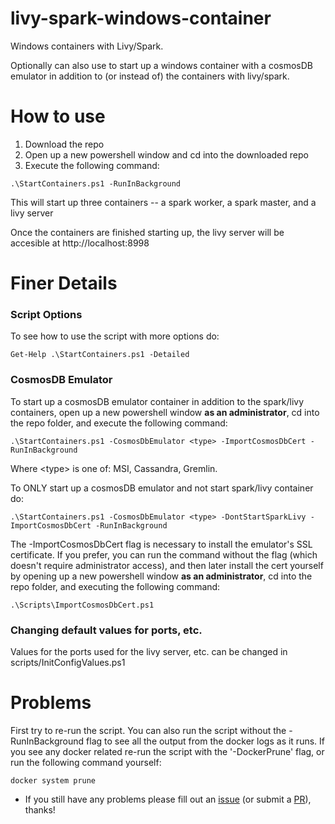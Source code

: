 # livy-spark-windows-container
Windows containers with Livy/Spark. 

Optionally can also use to start up a windows container with a cosmosDB emulator in addition to (or instead of) the containers with livy/spark.

# How to use
1. Download the repo
2. Open up a new powershell window and cd into the downloaded repo
2. Execute the following command:
```
.\StartContainers.ps1 -RunInBackground
```
  This will start up three containers -- a spark worker, a spark master, and a livy server
  
  Once the containers are finished starting up, the livy server will be accesible at http://localhost:8998
  
# Finer Details
### Script Options
To see how to use the script with more options do:
```
Get-Help .\StartContainers.ps1 -Detailed 
```
### CosmosDB Emulator
To start up a cosmosDB emulator container in addition to the spark/livy containers, open up a new powershell window <b>as an administrator</b>, cd into the repo folder, and execute the following command:
```
.\StartContainers.ps1 -CosmosDbEmulator <type> -ImportCosmosDbCert -RunInBackground
```
Where \<type\> is one of: MSI, Cassandra, Gremlin.

To ONLY start up a cosmosDB emulator and not start spark/livy container do:

```
.\StartContainers.ps1 -CosmosDbEmulator <type> -DontStartSparkLivy -ImportCosmosDbCert -RunInBackground
```
The -ImportCosmosDbCert flag is necessary to install the emulator's SSL certificate. If you prefer, you can run the command
without the flag (which doesn't require administrator access), and then later install the cert yourself by opening up a new powershell window <b>as an administrator</b>, cd into the repo folder, and executing the following command:
```
.\Scripts\ImportCosmosDbCert.ps1
```

### Changing default values for ports, etc.
Values for the ports used for the livy server, etc. can be changed in scripts/InitConfigValues.ps1

# Problems
First try to re-run the script.
You can also run the script without the -RunInBackground flag to see all the output from the docker logs as it runs.
If you see any docker related re-run the script with the '-DockerPrune' flag, or run the following command yourself:
```
docker system prune
```
- If you still have any problems please fill out an [issue](https://github.com/davidOSUL/livy-spark-windows-container/issues) (or submit a [PR](https://github.com/davidOSUL/livy-spark-windows-container/pulls)), thanks!
